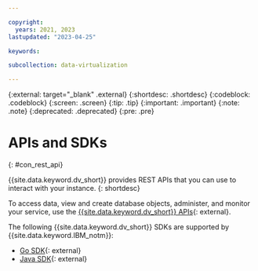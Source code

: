 ```yaml
---

copyright:
  years: 2021, 2023
lastupdated: "2023-04-25"

keywords:

subcollection: data-virtualization

---
```


{:external: target="_blank" .external}
{:shortdesc: .shortdesc}
{:codeblock: .codeblock}
{:screen: .screen}
{:tip: .tip}
{:important: .important}
{:note: .note}
{:deprecated: .deprecated}
{:pre: .pre}

# APIs and SDKs
{: #con_rest_api}

{{site.data.keyword.dv_short}} provides REST APIs that you can use to interact with your instance.
{: shortdesc}

To access data, view and create database objects, administer, and monitor your service, use the [{{site.data.keyword.dv_short}} APIs](https://cloud.ibm.com/apidocs/data-virtualization-on-cloud){: external}.

The following {{site.data.keyword.dv_short}} SDKs are supported by {{site.data.keyword.IBM_notm}}:

* [Go SDK](https://github.com/IBM/data-virtualization-on-cloud-go-sdk/){: external}
* [Java SDK](https://github.com/IBM/data-virtualization-on-cloud-java-sdk/){: external}
